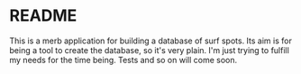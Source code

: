 # README

This is a merb application for building a database of surf spots. Its aim is for being a tool to create the database, so it's very plain. I'm just trying to fulfill my needs for the time being. Tests and so on will come soon.